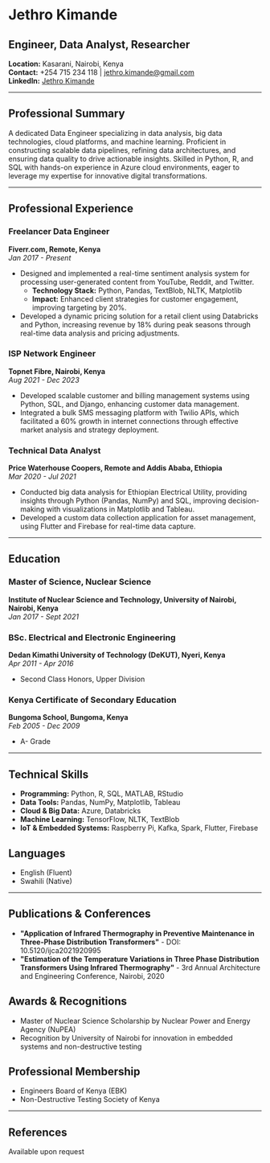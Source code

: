 # Jethro Kimande
## Engineer, Data Analyst, Researcher
**Location:** Kasarani, Nairobi, Kenya  
**Contact:** +254 715 234 118 | [jethro.kimande@gmail.com](mailto:jethro.kimande@gmail.com)  
**LinkedIn:** [Jethro Kimande](https://www.linkedin.com/in/jethro-kimande-77644195/)

---

## Professional Summary
A dedicated Data Engineer specializing in data analysis, big data technologies, cloud platforms, and machine learning. Proficient in constructing scalable data pipelines, refining data architectures, and ensuring data quality to drive actionable insights. Skilled in Python, R, and SQL with hands-on experience in Azure cloud environments, eager to leverage my expertise for innovative digital transformations.

---

## Professional Experience

### Freelancer Data Engineer
**Fiverr.com, Remote, Kenya**  
*Jan 2017 - Present*  
- Designed and implemented a real-time sentiment analysis system for processing user-generated content from YouTube, Reddit, and Twitter.  
  - **Technology Stack:** Python, Pandas, TextBlob, NLTK, Matplotlib  
  - **Impact:** Enhanced client strategies for customer engagement, improving targeting by 20%.  
- Developed a dynamic pricing solution for a retail client using Databricks and Python, increasing revenue by 18% during peak seasons through real-time data analysis and pricing adjustments.

### ISP Network Engineer
**Topnet Fibre, Nairobi, Kenya**  
*Aug 2021 - Dec 2023*  
- Developed scalable customer and billing management systems using Python, SQL, and Django, enhancing customer data management.  
- Integrated a bulk SMS messaging platform with Twilio APIs, which facilitated a 60% growth in internet connections through effective market analysis and strategy deployment.

### Technical Data Analyst
**Price Waterhouse Coopers, Remote and Addis Ababa, Ethiopia**  
*Mar 2020 - Jul 2021*  
- Conducted big data analysis for Ethiopian Electrical Utility, providing insights through Python (Pandas, NumPy) and SQL, improving decision-making with visualizations in Matplotlib and Tableau.  
- Developed a custom data collection application for asset management, using Flutter and Firebase for real-time data capture.

---

## Education

### Master of Science, Nuclear Science
**Institute of Nuclear Science and Technology, University of Nairobi, Nairobi, Kenya**  
*Jan 2017 - Sept 2021*

### BSc. Electrical and Electronic Engineering
**Dedan Kimathi University of Technology (DeKUT), Nyeri, Kenya**  
*Apr 2011 - Apr 2016*  
- Second Class Honors, Upper Division

### Kenya Certificate of Secondary Education
**Bungoma School, Bungoma, Kenya**  
*Feb 2005 - Dec 2009*  
- A- Grade

---

## Technical Skills
- **Programming:** Python, R, SQL, MATLAB, RStudio  
- **Data Tools:** Pandas, NumPy, Matplotlib, Tableau  
- **Cloud & Big Data:** Azure, Databricks  
- **Machine Learning:** TensorFlow, NLTK, TextBlob  
- **IoT & Embedded Systems:** Raspberry Pi, Kafka, Spark, Flutter, Firebase  

## Languages
- English (Fluent)  
- Swahili (Native)

---

## Publications & Conferences
- **"Application of Infrared Thermography in Preventive Maintenance in Three-Phase Distribution Transformers"** - DOI: 10.5120/ijca2021920995
- **"Estimation of the Temperature Variations in Three Phase Distribution Transformers Using Infrared Thermography"** - 3rd Annual Architecture and Engineering Conference, Nairobi, 2020

## Awards & Recognitions
- Master of Nuclear Science Scholarship by Nuclear Power and Energy Agency (NuPEA)
- Recognition by University of Nairobi for innovation in embedded systems and non-destructive testing

## Professional Membership
- Engineers Board of Kenya (EBK)
- Non-Destructive Testing Society of Kenya

---

## References
Available upon request
